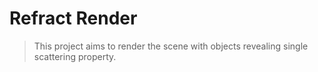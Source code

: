 Refract Render
===

> This project aims to render the scene with objects revealing single scattering property.
